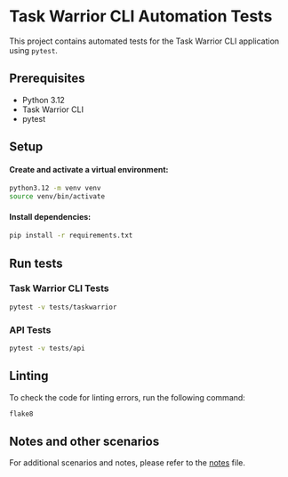 # Task Warrior CLI Automation Tests

This project contains automated tests for the Task Warrior CLI application using `pytest`.

## Prerequisites

- Python 3.12
- Task Warrior CLI
- pytest

## Setup

#### Create and activate a virtual environment:  

```bash
python3.12 -m venv venv
source venv/bin/activate
```

#### Install dependencies:  
```bash
pip install -r requirements.txt
```

## Run tests

### Task Warrior CLI Tests

```bash
pytest -v tests/taskwarrior
```

### API Tests

```bash
pytest -v tests/api
```

## Linting

To check the code for linting errors, run the following command:

```sh
flake8
```

## Notes and other scenarios

For additional scenarios and notes, please refer to the [notes](notes.md) file.
